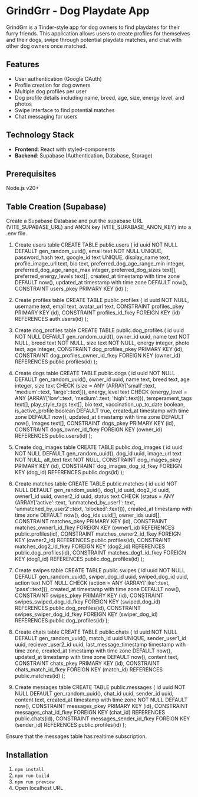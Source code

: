 # GrindGrr - Dog Playdate App

GrindGrr is a Tinder-style app for dog owners to find playdates for their furry friends. This application allows users to create profiles for themselves and their dogs, swipe through potential playdate matches, and chat with other dog owners once matched.

## Features

- User authentication (Google OAuth)
- Profile creation for dog owners
- Multiple dog profiles per user
- Dog profile details including name, breed, age, size, energy level, and photos
- Swipe interface to find potential matches
- Chat messaging for users

## Technology Stack

- **Frontend**: React with styled-components
- **Backend**: Supabase (Authentication, Database, Storage)

## Prerequisites

Node.js v20+

## Table Creation (Supabase)
Create a Supabase Database and put the supabase URL (VITE_SUPABASE_URL) and ANON key (VITE_SUPABASE_ANON_KEY) into a .env file.

1. Create users table
CREATE TABLE public.users (
    id uuid NOT NULL DEFAULT gen_random_uuid(),
    email text NOT NULL UNIQUE,
    password_hash text,
    google_id text UNIQUE,
    display_name text,
    profile_image_url text,
    bio text,
    preferred_dog_age_range_min integer,
    preferred_dog_age_range_max integer,
    preferred_dog_sizes text[],
    preferred_energy_levels text[],
    created_at timestamp with time zone DEFAULT now(),
    updated_at timestamp with time zone DEFAULT now(),
    CONSTRAINT users_pkey PRIMARY KEY (id)
);

2. Create profiles table
CREATE TABLE public.profiles (
    id uuid NOT NULL,
    username text,
    email text,
    avatar_url text,
    CONSTRAINT profiles_pkey PRIMARY KEY (id),
    CONSTRAINT profiles_id_fkey FOREIGN KEY (id) REFERENCES auth.users(id)
);

3. Create dog_profiles table
CREATE TABLE public.dog_profiles (
    id uuid NOT NULL DEFAULT gen_random_uuid(),
    owner_id uuid,
    name text NOT NULL,
    breed text NOT NULL,
    size text NOT NULL,
    energy integer,
    photo text,
    age integer,
    CONSTRAINT dog_profiles_pkey PRIMARY KEY (id),
    CONSTRAINT dog_profiles_owner_id_fkey FOREIGN KEY (owner_id) REFERENCES public.profiles(id)
);

4. Create dogs table
CREATE TABLE public.dogs (
    id uuid NOT NULL DEFAULT gen_random_uuid(),
    owner_id uuid,
    name text,
    breed text,
    age integer,
    size text CHECK (size = ANY (ARRAY['small'::text, 'medium'::text, 'large'::text])),
    energy_level text CHECK (energy_level = ANY (ARRAY['low'::text, 'medium'::text, 'high'::text])),
    temperament_tags text[],
    play_style_tags text[],
    bio text,
    vaccination_up_to_date boolean,
    is_active_profile boolean DEFAULT true,
    created_at timestamp with time zone DEFAULT now(),
    updated_at timestamp with time zone DEFAULT now(),
    images text[],
    CONSTRAINT dogs_pkey PRIMARY KEY (id),
    CONSTRAINT dogs_owner_id_fkey FOREIGN KEY (owner_id) REFERENCES public.users(id)
);

5. Create dog_images table
CREATE TABLE public.dog_images (
    id uuid NOT NULL DEFAULT gen_random_uuid(),
    dog_id uuid,
    image_url text NOT NULL,
    alt_text text NOT NULL,
    CONSTRAINT dog_images_pkey PRIMARY KEY (id),
    CONSTRAINT dog_images_dog_id_fkey FOREIGN KEY (dog_id) REFERENCES public.dogs(id)
);

6. Create matches table
CREATE TABLE public.matches (
    id uuid NOT NULL DEFAULT gen_random_uuid(),
    dog1_id uuid,
    dog2_id uuid,
    owner1_id uuid,
    owner2_id uuid,
    status text CHECK (status = ANY (ARRAY['active'::text, 'unmatched_by_user1'::text, 'unmatched_by_user2'::text, 'blocked'::text])),
    created_at timestamp with time zone DEFAULT now(),
    dog_ids uuid[],
    owner_ids uuid[],
    CONSTRAINT matches_pkey PRIMARY KEY (id),
    CONSTRAINT matches_owner1_id_fkey FOREIGN KEY (owner1_id) REFERENCES public.profiles(id),
    CONSTRAINT matches_owner2_id_fkey FOREIGN KEY (owner2_id) REFERENCES public.profiles(id),
    CONSTRAINT matches_dog2_id_fkey FOREIGN KEY (dog2_id) REFERENCES public.dog_profiles(id),
    CONSTRAINT matches_dog1_id_fkey FOREIGN KEY (dog1_id) REFERENCES public.dog_profiles(id)
);

7. Create swipes table
CREATE TABLE public.swipes (
    id uuid NOT NULL DEFAULT gen_random_uuid(),
    swiper_dog_id uuid,
    swiped_dog_id uuid,
    action text NOT NULL CHECK (action = ANY (ARRAY['like'::text, 'pass'::text])),
    created_at timestamp with time zone DEFAULT now(),
    CONSTRAINT swipes_pkey PRIMARY KEY (id),
    CONSTRAINT swipes_swiped_dog_id_fkey FOREIGN KEY (swiped_dog_id) REFERENCES public.dog_profiles(id),
    CONSTRAINT swipes_swiper_dog_id_fkey FOREIGN KEY (swiper_dog_id) REFERENCES public.dog_profiles(id)
);

8. Create chats table
CREATE TABLE public.chats (
    id uuid NOT NULL DEFAULT gen_random_uuid(),
    match_id uuid UNIQUE,
    sender_user1_id uuid,
    reciever_user2_id uuid,
    last_message_timestamp timestamp with time zone,
    created_at timestamp with time zone DEFAULT now(),
    updated_at timestamp with time zone DEFAULT now(),
    content text,
    CONSTRAINT chats_pkey PRIMARY KEY (id),
    CONSTRAINT chats_match_id_fkey FOREIGN KEY (match_id) REFERENCES public.matches(id)
);

9. Create messages table
CREATE TABLE public.messages (
    id uuid NOT NULL DEFAULT gen_random_uuid(),
    chat_id uuid,
    sender_id uuid,
    content text,
    created_at timestamp with time zone NOT NULL DEFAULT now(),
    CONSTRAINT messages_pkey PRIMARY KEY (id),
    CONSTRAINT messages_chat_id_fkey FOREIGN KEY (chat_id) REFERENCES public.chats(id),
    CONSTRAINT messages_sender_id_fkey FOREIGN KEY (sender_id) REFERENCES public.profiles(id)
);

Ensure that the messages table has realtime subscription.

## Installation

1. `npm install`
2. `npm run build`
3. `npm run preview`
4. Open localhost URL
